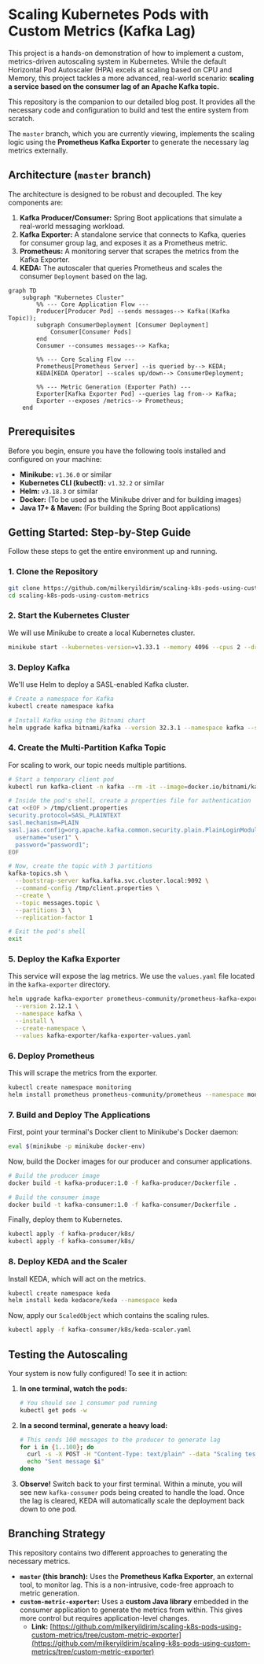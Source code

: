 # Scaling Kubernetes Pods with Custom Metrics (Kafka Lag)

This project is a hands-on demonstration of how to implement a custom, metrics-driven autoscaling system in Kubernetes. While the default Horizontal Pod Autoscaler (HPA) excels at scaling based on CPU and Memory, this project tackles a more advanced, real-world scenario: **scaling a service based on the consumer lag of an Apache Kafka topic.**

This repository is the companion to our detailed blog post. It provides all the necessary code and configuration to build and test the entire system from scratch.

The `master` branch, which you are currently viewing, implements the scaling logic using the **Prometheus Kafka Exporter** to generate the necessary lag metrics externally.

## Architecture (`master` branch)

The architecture is designed to be robust and decoupled. The key components are:

1.  **Kafka Producer/Consumer:** Spring Boot applications that simulate a real-world messaging workload.
2.  **Kafka Exporter:** A standalone service that connects to Kafka, queries for consumer group lag, and exposes it as a Prometheus metric.
3.  **Prometheus:** A monitoring server that scrapes the metrics from the Kafka Exporter.
4.  **KEDA:** The autoscaler that queries Prometheus and scales the consumer `Deployment` based on the lag.

```mermaid
graph TD
    subgraph "Kubernetes Cluster"
        %% --- Core Application Flow ---
        Producer[Producer Pod] --sends messages--> Kafka((Kafka Topic));
        subgraph ConsumerDeployment [Consumer Deployment]
            Consumer[Consumer Pods]
        end
        Consumer --consumes messages--> Kafka;

        %% --- Core Scaling Flow ---
        Prometheus[Prometheus Server] --is queried by--> KEDA;
        KEDA[KEDA Operator] --scales up/down--> ConsumerDeployment;

        %% --- Metric Generation (Exporter Path) ---
        Exporter[Kafka Exporter Pod] --queries lag from--> Kafka;
        Exporter --exposes /metrics--> Prometheus;
    end
```

## Prerequisites

Before you begin, ensure you have the following tools installed and configured on your machine:

*   **Minikube:** `v1.36.0` or similar
*   **Kubernetes CLI (kubectl):** `v1.32.2` or similar
*   **Helm:** `v3.18.3` or similar
*   **Docker:** (To be used as the Minikube driver and for building images)
*   **Java 17+ & Maven:** (For building the Spring Boot applications)

## Getting Started: Step-by-Step Guide

Follow these steps to get the entire environment up and running.

### 1. Clone the Repository

```sh
git clone https://github.com/milkeryildirim/scaling-k8s-pods-using-custom-metrics.git
cd scaling-k8s-pods-using-custom-metrics
```

### 2. Start the Kubernetes Cluster

We will use Minikube to create a local Kubernetes cluster.

```sh
minikube start --kubernetes-version=v1.33.1 --memory 4096 --cpus 2 --driver=docker
```

### 3. Deploy Kafka

We'll use Helm to deploy a SASL-enabled Kafka cluster.

```sh
# Create a namespace for Kafka
kubectl create namespace kafka

# Install Kafka using the Bitnami chart
helm upgrade kafka bitnami/kafka --version 32.3.1 --namespace kafka --set sasl.client.users[0]=user1 --set sasl.client.passwords[0]=password1 --install --create-namespace
```

### 4. Create the Multi-Partition Kafka Topic

For scaling to work, our topic needs multiple partitions.

```sh
# Start a temporary client pod
kubectl run kafka-client -n kafka --rm -it --image=docker.io/bitnami/kafka:3.7 --command -- /bin/bash

# Inside the pod's shell, create a properties file for authentication
cat <<EOF > /tmp/client.properties
security.protocol=SASL_PLAINTEXT
sasl.mechanism=PLAIN
sasl.jaas.config=org.apache.kafka.common.security.plain.PlainLoginModule required \
  username="user1" \
  password="password1";
EOF

# Now, create the topic with 3 partitions
kafka-topics.sh \
  --bootstrap-server kafka.kafka.svc.cluster.local:9092 \
  --command-config /tmp/client.properties \
  --create \
  --topic messages.topic \
  --partitions 3 \
  --replication-factor 1

# Exit the pod's shell
exit
```

### 5. Deploy the Kafka Exporter

This service will expose the lag metrics. We use the `values.yaml` file located in the `kafka-exporter` directory.

```sh
helm upgrade kafka-exporter prometheus-community/prometheus-kafka-exporter \
  --version 2.12.1 \
  --namespace kafka \
  --install \
  --create-namespace \
  --values kafka-exporter/kafka-exporter-values.yaml
```

### 6. Deploy Prometheus

This will scrape the metrics from the exporter.

```sh
kubectl create namespace monitoring
helm install prometheus prometheus-community/prometheus --namespace monitoring
```

### 7. Build and Deploy The Applications

First, point your terminal's Docker client to Minikube's Docker daemon:

```sh
eval $(minikube -p minikube docker-env)
```

Now, build the Docker images for our producer and consumer applications.

```sh
# Build the producer image
docker build -t kafka-producer:1.0 -f kafka-producer/Dockerfile .

# Build the consumer image
docker build -t kafka-consumer:1.0 -f kafka-consumer/Dockerfile .
```

Finally, deploy them to Kubernetes.

```sh
kubectl apply -f kafka-producer/k8s/
kubectl apply -f kafka-consumer/k8s/
```

### 8. Deploy KEDA and the Scaler

Install KEDA, which will act on the metrics.

```sh
kubectl create namespace keda
helm install keda kedacore/keda --namespace keda
```

Now, apply our `ScaledObject` which contains the scaling rules.

```sh
kubectl apply -f kafka-consumer/k8s/keda-scaler.yaml
```

## Testing the Autoscaling

Your system is now fully configured! To see it in action:

1.  **In one terminal, watch the pods:**
    ```sh
    # You should see 1 consumer pod running
    kubectl get pods -w
    ```

2.  **In a second terminal, generate a heavy load:**
    ```sh
    # This sends 100 messages to the producer to generate lag
    for i in {1..100}; do
      curl -s -X POST -H "Content-Type: text/plain" --data "Scaling test message $i" $(minikube service kafka-producer-service --url)/api/v1/messages > /dev/null
      echo "Sent message $i"
    done
    ```

3.  **Observe!** Switch back to your first terminal. Within a minute, you will see new `kafka-consumer` pods being created to handle the load. Once the lag is cleared, KEDA will automatically scale the deployment back down to one pod.

## Branching Strategy

This repository contains two different approaches to generating the necessary metrics.

*   **`master` (this branch):** Uses the **Prometheus Kafka Exporter**, an external tool, to monitor lag. This is a non-intrusive, code-free approach to metric generation.
*   **`custom-metric-exporter`:** Uses a **custom Java library** embedded in the consumer application to generate the metrics from within. This gives more control but requires application-level changes.
    *   **Link:** [https://github.com/milkeryildirim/scaling-k8s-pods-using-custom-metrics/tree/custom-metric-exporter](https://github.com/milkeryildirim/scaling-k8s-pods-using-custom-metrics/tree/custom-metric-exporter)